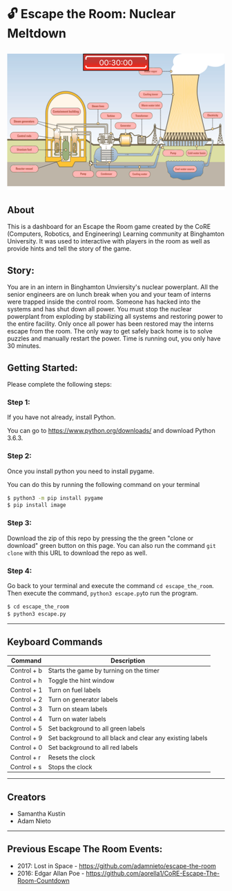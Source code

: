 # :unlock: Escape the Room: Nuclear Meltdown
![Escape the Room Dashboard](https://github.com/samkustin/escape_the_room/blob/master/images/nuclear_screenshot.png)
---
## About
This is a dashboard for an Escape the Room game created by the CoRE 
(Computers, Robotics, and Engineering) Learning community at Binghamton 
University. It was used to interactive with players in the room as well as 
provide hints and tell the story of the game.

## Story: 
You are in an intern in Binghamton Unviersity's nuclear powerplant. 
All the senior engineers are on lunch break when you and your team of interns
were trapped inside the control room. Someone has hacked into the systems and 
has shut down all power. You must stop the nuclear powerplant from exploding 
by stabilizing all systems and restoring power to the entire facility. 
Only once all power has been restored may the interns escape from the room. 
The only way to get safely back home is to solve puzzles and manually 
restart the power. Time is running out, you only have 30 minutes.

## Getting Started:
Please complete the following steps:

### Step 1: 
If you have not already, install Python. 

You can go to https://www.python.org/downloads/ and download Python 3.6.3. 

### Step 2: 
Once you install python you need to install pygame. 

You can do this by running the following command on your terminal

```bash
$ python3 -m pip install pygame
$ pip install image
```

### Step 3: 
Download the zip of this repo by pressing the the green "clone or download" 
green button on this page. 
You can also run the command `git clone` with this URL to download the repo as well.

### Step 4: 
Go back to your terminal and execute the command `cd escape_the_room`. 
Then execute the command, `python3 escape.py`to run the program.

```bash
$ cd escape_the_room
$ python3 escape.py
```

---
## Keyboard Commands
| Command | Description |
| --- | --- |
| Control + b | Starts the game by turning on the timer |
| Control + h | Toggle the hint window |
| Control + 1 | Turn on fuel labels |
| Control + 2 | Turn on generator labels |
| Control + 3 | Turn on steam labels |
| Control + 4 | Turn on water labels |
| Control + 5 | Set background to all green labels |
| Control + 9 | Set background to all black and clear any existing labels |
| Control + 0 | Set background to all red labels |
| Control + r | Resets the clock|
| Control + s | Stops the clock |

---
## Creators
* Samantha Kustin
* Adam Nieto

---
## Previous Escape The Room Events:
* 2017: Lost in Space - https://github.com/adamnieto/escape-the-room
* 2016: Edgar Allan Poe - https://github.com/aorella1/CoRE-Escape-The-Room-Countdown

